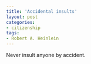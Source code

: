 ```yaml
---
title: 'Accidental insults'
layout: post
categories:
- citizenship
tags:
- Robert A. Heinlein
---
```


Never insult anyone by accident.